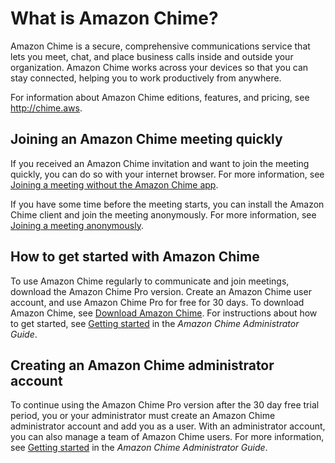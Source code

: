 # What is Amazon Chime?<a name="what-is-chime"></a>

Amazon Chime is a secure, comprehensive communications service that lets you meet, chat, and place business calls inside and outside your organization\. Amazon Chime works across your devices so that you can stay connected, helping you to work productively from anywhere\.

For information about Amazon Chime editions, features, and pricing, see [http://chime\.aws](http://chime.aws)\.

## Joining an Amazon Chime meeting quickly<a name="chime-join"></a>

If you received an Amazon Chime invitation and want to join the meeting quickly, you can do so with your internet browser\. For more information, see [Joining a meeting without the Amazon Chime app](chime-join-meeting.md)\.

If you have some time before the meeting starts, you can install the Amazon Chime client and join the meeting anonymously\. For more information, see [Joining a meeting anonymously](join-anonymous.md)\.

## How to get started with Amazon Chime<a name="how-start"></a>

To use Amazon Chime regularly to communicate and join meetings, download the Amazon Chime Pro version\. Create an Amazon Chime user account, and use Amazon Chime Pro for free for 30 days\. To download Amazon Chime, see [Download Amazon Chime](http://aws.amazon.com/chime/download-chime/)\. For instructions about how to get started, see [Getting started](https://docs.aws.amazon.com/chime/latest/ag/getting-started.html) in the *Amazon Chime Administrator Guide*\.

## Creating an Amazon Chime administrator account<a name="chime-create"></a>

To continue using the Amazon Chime Pro version after the 30 day free trial period, you or your administrator must create an Amazon Chime administrator account and add you as a user\. With an administrator account, you can also manage a team of Amazon Chime users\. For more information, see [Getting started](https://docs.aws.amazon.com/chime/latest/ag/getting-started.html) in the *Amazon Chime Administrator Guide*\.